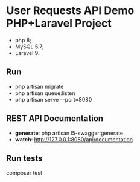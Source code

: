 # User Requests API Demo PHP+Laravel Project
- php 8;
- MySQL 5.7;
- Laravel 9.
## Run
- php artisan migrate
- php artisan queue:listen
- php artisan serve --port=8080
## REST API Documentation
- **generate**: php artisan l5-swagger:generate
- **watch**: http://127.0.0.1:8080/api/documentation
## Run tests
composer test
